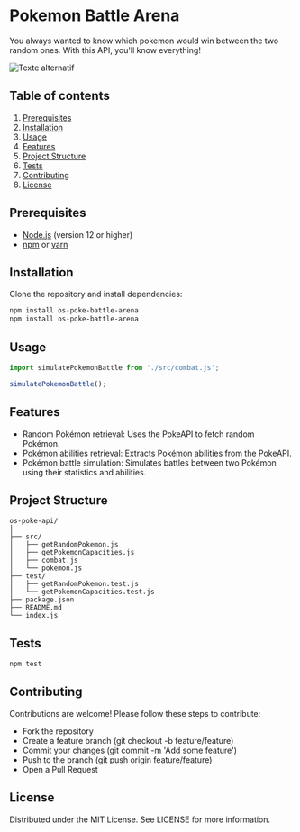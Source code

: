 # Pokemon Battle Arena

You always wanted to know which pokemon would win between the two random ones. With this API, you'll know everything!

![Texte alternatif](https://i.giphy.com/media/v1.Y2lkPTc5MGI3NjExcnMyNzRkdnpianhlbHJpdDV2a2JpOWh0eW81ZjBid2Rxb2hqd21xZyZlcD12MV9pbnRlcm5hbF9naWZfYnlfaWQmY3Q9Zw/U2nN0ridM4lXy/giphy.gif)

## Table of contents

1. [Prerequisites](#prerequisites)
2. [Installation](#installation)
3. [Usage](#usage)
4. [Features](#features)
5. [Project Structure](#project-structure)
6. [Tests](#tests)
7. [Contributing](#contributing)
8. [License](#license)

## Prerequisites

- [Node.js](https://nodejs.org/) (version 12 or higher)
- [npm](https://www.npmjs.com/) or [yarn](https://yarnpkg.com/)

## Installation

Clone the repository and install dependencies:

```bash
npm install os-poke-battle-arena
npm install os-poke-battle-arena
```

## Usage

```js
import simulatePokemonBattle from './src/combat.js';

simulatePokemonBattle();
```

## Features

- Random Pokémon retrieval: Uses the PokeAPI to fetch random Pokémon.
- Pokémon abilities retrieval: Extracts Pokémon abilities from the PokeAPI.
- Pokémon battle simulation: Simulates battles between two Pokémon using their statistics and abilities.

## Project Structure

```
os-poke-api/
│
├── src/
│   ├── getRandomPokemon.js
│   ├── getPokemonCapacities.js
│   ├── combat.js
│   └── pokemon.js
├── test/
│   ├── getRandomPokemon.test.js
│   └── getPokemonCapacities.test.js
├── package.json
├── README.md
└── index.js
```

## Tests

```bash
npm test
```

## Contributing

Contributions are welcome! Please follow these steps to contribute:

- Fork the repository
- Create a feature branch (git checkout -b feature/feature)
- Commit your changes (git commit -m 'Add some feature')
- Push to the branch (git push origin feature/feature)
- Open a Pull Request

## License

Distributed under the MIT License. See LICENSE for more information.